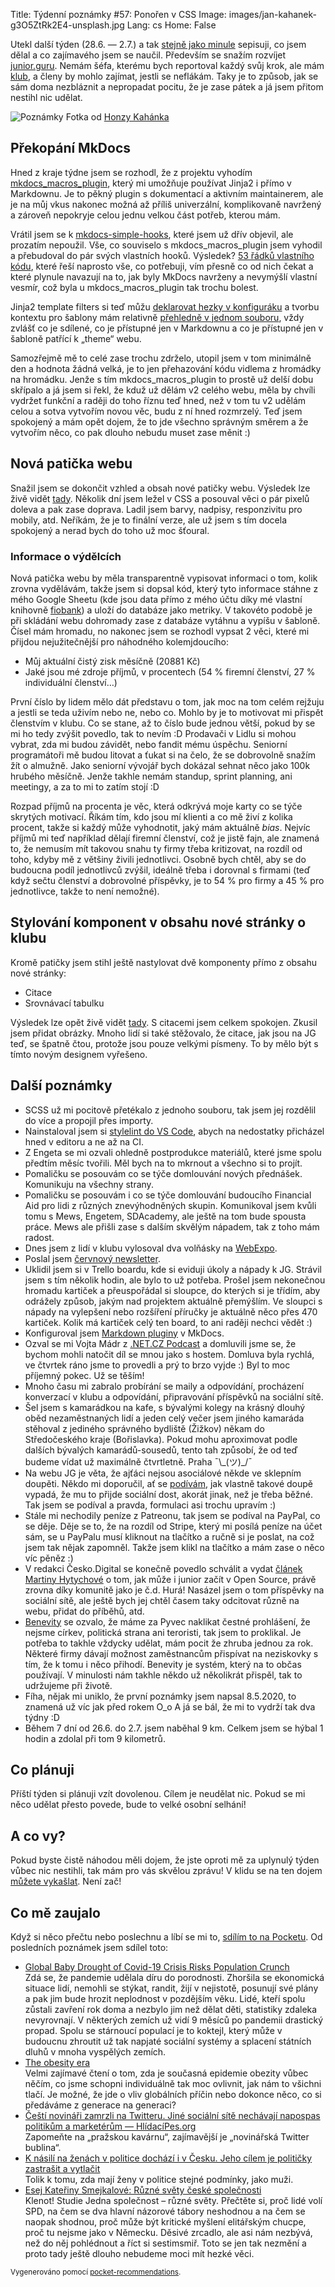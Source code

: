 Title: Týdenní poznámky #57: Ponořen v CSS
Image: images/jan-kahanek-g3O5ZtRk2E4-unsplash.jpg
Lang: cs
Home: False


Utekl další týden (28.6. — 2.7.) a tak [stejně jako minule]({filename}/2021-06-25_tydenni-poznamky-56-bootstrap-a-namluvy-s-firmami.md) sepisuji, co jsem dělal a co zajímavého jsem se naučil. Především se snažím rozvíjet [junior.guru](https://junior.guru/). Nemám šéfa, kterému bych reportoval každý svůj krok, ale mám [klub](https://junior.guru/club/), a členy by mohlo zajímat, jestli se neflákám. Taky je to způsob, jak se sám doma nezbláznit a nepropadat pocitu, že je zase pátek a já jsem přitom nestihl nic udělat.

![Poznámky]({static}/images/jan-kahanek-g3O5ZtRk2E4-unsplash.jpg)
Fotka od [Honzy Kahánka](https://unsplash.com/@honza_kahanek)


## Překopání MkDocs

Hned z kraje týdne jsem se rozhodl, že z projektu vyhodím [mkdocs_macros_plugin](https://github.com/fralau/mkdocs_macros_plugin), který mi umožňuje používat Jinja2 i přímo v Markdownu. Je to pěkný plugin s dokumentací a aktivním maintainerem, ale je na můj vkus nakonec možná až příliš univerzální, komplikovaně navržený a zároveň nepokryje celou jednu velkou část potřeb, kterou mám.

Vrátil jsem se k [mkdocs-simple-hooks](https://github.com/aklajnert/mkdocs-simple-hooks), které jsem už dřív objevil, ale prozatím nepoužil. Vše, co souviselo s mkdocs_macros_plugin jsem vyhodil a přebudoval do pár svých vlastních hooků. Výsledek? [53 řádků vlastního kódu](https://github.com/honzajavorek/junior.guru/blob/94f994af55f9846b8509b18993c8bf1ea98ffb1a/juniorguru/mkdocs/hooks.py), které řeší naprosto vše, co potřebuji, vím přesně co od nich čekat a které plynule navazují na to, jak byly MkDocs navrženy a nevymýšlí vlastní vesmír, což byla u mkdocs_macros_plugin tak trochu bolest.

Jinja2 template filters si teď můžu [deklarovat hezky v konfiguráku](https://github.com/honzajavorek/junior.guru/blob/94f994af55f9846b8509b18993c8bf1ea98ffb1a/juniorguru/mkdocs/mkdocs.yml#L32) a tvorbu kontextu pro šablony mám relativně [přehledně v jednom souboru](https://github.com/honzajavorek/junior.guru/blob/94f994af55f9846b8509b18993c8bf1ea98ffb1a/juniorguru/mkdocs/context.py), vždy zvlášť co je sdílené, co je přístupné jen v Markdownu a co je přístupné jen v šabloně patřící k „theme“ webu.

Samozřejmě mě to celé zase trochu zdrželo, utopil jsem v tom minimálně den a hodnota žádná velká, je to jen přehazování kódu vidlema z hromádky na hromádku. Jenže s tím mkdocs_macros_plugin to prostě už delší dobu skřípalo a já jsem si řekl, že kduž už dělám v2 celého webu, měla by chvíli vydržet funkční a raději do toho říznu teď hned, než v tom tu v2 udělám celou a sotva vytvořím novou věc, budu z ní hned rozmrzelý. Teď jsem spokojený a mám opět dojem, že to jde všechno správným směrem a že vytvořím něco, co pak dlouho nebudu muset zase měnit :)


## Nová patička webu

Snažil jsem se dokončit vzhled a obsah nové patičky webu. Výsledek lze živě vidět [tady](https://junior.guru/club2/). Několik dní jsem ležel v CSS a posouval věci o pár pixelů doleva a pak zase doprava. Ladil jsem barvy, nadpisy, responzivitu pro mobily, atd. Neříkám, že je to finální verze, ale už jsem s tím docela spokojený a nerad bych do toho už moc šťoural.

### Informace o výdělcích

Nová patička webu by měla transparentně vypisovat informaci o tom, kolik zrovna vydělávám, takže jsem si dopsal kód, který tyto informace stáhne z mého Google Sheetu (kde jsou data přímo z mého účtu díky mé vlastní knihovně [fiobank](https://github.com/honzajavorek/fiobank)) a uloží do databáze jako metriky. V takovéto podobě je při skládání webu dohromady zase z databáze vytáhnu a vypíšu v šabloně. Čísel mám hromadu, no nakonec jsem se rozhodl vypsat 2 věci, které mi přijdou nejužitečnější pro náhodného kolemjdoucího:

- Můj aktuální čistý zisk měsíčně (20881 Kč)
- Jaké jsou mé zdroje příjmů, v procentech (54 % firemní členství, 27 % individuální členství…)

První číslo by lidem mělo dát představu o tom, jak moc na tom celém rejžuju a jestli se teda uživím nebo ne, nebo co. Mohlo by je to motivovat mi přispět členstvím v klubu. Co se stane, až to číslo bude jednou větší, pokud by se mi ho tedy zvýšit povedlo, tak to nevím :D Prodavači v Lidlu si mohou vybrat, zda mi budou závidět, nebo fandit mému úspěchu. Seniorní programátoři mě budou litovat a ťukat si na čelo, že se dobrovolně snažím žít o almužně. Jako seniorní vývojář bych dokázal sehnat něco jako 100k hrubého měsíčně. Jenže takhle nemám standup, sprint planning, ani meetingy, a za to mi to zatím stojí :D

Rozpad příjmů na procenta je věc, která odkrývá moje karty co se týče skrytých motivací. Říkám tím, kdo jsou mí klienti a co mě živí z kolika procent, takže si každý může vyhodnotit, jaký mám aktuálně _bias_. Nejvíc příjmů mi teď například dělají firemní členství, což je jistě fajn, ale znamená to, že nemusím mít takovou snahu ty firmy třeba kritizovat, na rozdíl od toho, kdyby mě z většiny živili jednotlivci. Osobně bych chtěl, aby se do budoucna podíl jednotlivců zvýšil, ideálně třeba i dorovnal s firmami (teď když sečtu členství a dobrovolné příspěvky, je to 54 % pro firmy a 45 % pro jednotlivce, takže to není nemožné).


## Stylování komponent v obsahu nové stránky o klubu

Kromě patičky jsem stihl ještě nastylovat dvě komponenty přímo z obsahu nové stránky:

- Citace
- Srovnávací tabulku

Výsledek lze opět živě vidět [tady](https://junior.guru/club2/). S citacemi jsem celkem spokojen. Zkusil jsem přidat obrázky. Mnoho lidí si také stěžovalo, že citace, jak jsou na JG teď, se špatně čtou, protože jsou pouze velkými písmeny. To by mělo být s tímto novým designem vyřešeno.


## Další poznámky

- SCSS už mi pocitově přetékalo z jednoho souboru, tak jsem jej rozdělil do více a propojil přes importy.
- Nainstaloval jsem si [stylelint do VS Code](https://github.com/stylelint/vscode-stylelint), abych na nedostatky přicházel hned v editoru a ne až na CI.
- Z Engeta se mi ozvali ohledně postprodukce materiálů, které jsme spolu předtím měsíc tvořili. Měl bych na to mkrnout a všechno si to projít.
- Pomaličku se posouvám co se týče domlouvání nových přednášek. Komunikuju na všechny strany.
- Pomaličku se posouvám i co se týče domlouvání budoucího Financial Aid pro lidi z různých znevýhodněných skupin. Komunikoval jsem kvůli tomu s Mews, Engetem, SDAcademy, ale ještě na tom bude spousta práce. Mews ale přišli zase s dalším skvělým nápadem, tak z toho mám radost.
- Dnes jsem z lidí v klubu vylosoval dva volňásky na [WebExpo](https://www.webexpo.net).
- Poslal jsem [červnový newsletter](https://us3.campaign-archive.com/?u=7d3f89ef9b2ed953ddf4ff5f6&id=3c16672ca8).
- Uklidil jsem si v Trello boardu, kde si eviduji úkoly a nápady k JG. Strávil jsem s tím několik hodin, ale bylo to už potřeba. Prošel jsem nekonečnou hromadu kartiček a přeuspořádal si sloupce, do kterých si je třídím, aby odrážely způsob, jakým nad projektem aktuálně přemýšlím. Ve sloupci s nápady na vylepšení nebo rozšíření příručky je aktuálně něco přes 470 kartiček. Kolik má kartiček celý ten board, to ani raději nechci vědět :)
- Konfiguroval jsem [Markdown pluginy](https://python-markdown.github.io/extensions/#officially-supported-extensions) v MkDocs.
- Ozval se mi Vojta Mádr z [.NET.CZ Podcast](https://www.dotnetpodcast.cz/) a domluvili jsme se, že bychom mohli natočit díl se mnou jako s hostem. Domluva byla rychlá, ve čtvrtek ráno jsme to provedli a prý to brzo vyjde :) Byl to moc příjemný pokec. Už se těším!
- Mnoho času mi zabralo probírání se maily a odpovídání, procházení konverzací v klubu a odpovídání, připravování příspěvků na sociální sítě.
- Šel jsem s kamarádkou na kafe, s bývalými kolegy na krásný dlouhý oběd nezaměstnaných lidí a jeden celý večer jsem jiného kamaráda stěhoval z jediného správného bydliště (Žižkov) někam do Středočeského kraje (Bořislavka). Pokud mohu aproximovat podle dalších bývalých kamarádů-sousedů, tento tah způsobí, že od teď budeme vídat už maximálně čtvrtletně. Praha ¯\\\_(ツ)\_/¯
- Na webu JG je věta, že ajťáci nejsou asociálové někde ve sklepním doupěti. Někdo mi doporučil, ať se [podívám](https://www.youtube.com/watch?v=xg7xv6adtmI), jak vlastně takové doupě vypadá, že mu to přijde sociální dost, akorát jinak, než je třeba běžné. Tak jsem se podíval a pravda, formulaci asi trochu upravím :)
- Stále mi nechodily peníze z Patreonu, tak jsem se podíval na PayPal, co se děje. Děje se to, že na rozdíl od Stripe, který mi posílá peníze na účet sám, se u PayPalu musí kliknout na tlačítko a ručně si je poslat, na což jsem tak nějak zapomněl. Takže jsem klikl na tlačítko a mám zase o něco víc pěněz :)
- V redakci Česko.Digital se konečně povedlo schválit a vydat [článek Martiny Hytychové](https://blog.cesko.digital/2021/06/zkuste-open-source) o tom, jak může i junior začít v Open Source, právě zrovna díky komunitě jako je č.d. Hurá! Nasázel jsem o tom příspěvky na sociální sítě, ale ještě bych jej chtěl časem taky odcitovat různě na webu, přidat do příběhů, atd.
- [Benevity](https://www.benevity.com/) se ozvalo, že máme za Pyvec naklikat čestné prohlášení, že nejsme církev, politická strana ani teroristi, tak jsem to proklikal. Je potřeba to takhle vždycky udělat, mám pocit že zhruba jednou za rok. Některé firmy dávají možnost zaměstnancům přispívat na neziskovky s tím, že k tomu i něco přihodí. Benevity je systém, který na to občas používají. V minulosti nám takhle někdo už několikrát přispěl, tak to udržujeme při životě.
- Fíha, nějak mi uniklo, že první poznámky jsem napsal 8.5.2020, to znamená už víc jak před rokem O_o A já se bál, že mi to vydrží tak dva týdny :D
- Během 7 dní od 26.6. do 2.7. jsem naběhal 9 km. Celkem jsem se hýbal 1 hodin a zdolal při tom 9 kilometrů.


## Co plánuji

Příští týden si plánuji vzít dovolenou. Cílem je neudělat nic. Pokud se mi něco udělat přesto povede, bude to velké osobní selhání!


## A co vy?

Pokud byste čistě náhodou měli dojem, že jste oproti mě za uplynulý týden vůbec nic nestihli, tak mám pro vás skvělou zprávu! V klidu se na ten dojem [můžete vykašlat]({filename}/2020-06-04_neni-to-zavod.md). Není zač!


## Co mě zaujalo

Když si něco přečtu nebo poslechnu a líbí se mi to, [sdílím to na Pocketu](https://getpocket.com/@honzajavorek). Od posledních poznámek jsem sdílel toto:

- [Global Baby Drought of Covid-19 Crisis Risks Population Crunch](https://getpocket.com/redirect?&url=https%3A%2F%2Fwww.bloomberg.com%2Fnews%2Farticles%2F2021-03-14%2Fglobal-baby-drought-of-covid-19-crisis-risks-population-crunch&h=9d5e6e70eed57bbb517b70a128292f444f548cd28f0ecccb0a4f464a816578a3)<br>Zdá se, že pandemie udělala díru do porodnosti. Zhoršila se ekonomická situace lidí, nemohli se stýkat, randit, žijí v nejistotě, posunují své plány a pak jim bude hrozit neplodnost v pozdějším věku. Lidé, kteří spolu zůstali zavření rok doma a nezbylo jim než dělat děti, statistiky zdaleka nevyrovnají. V některých zemích už vidí 9 měsíců po pandemii drastický propad. Spolu se stárnoucí populací je to koktejl, který může v budoucnu zhroutit už tak napjaté sociální systémy a splacení státních dluhů v mnoha vyspělých zemích.
- [The obesity era](https://getpocket.com/redirect?&url=https%3A%2F%2Faeon.co%2Fessays%2Fblaming-individuals-for-obesity-may-be-altogether-wrong&h=51c467ae2febbb12b074c2b203565cc45b79a6d6739422a28df033fad5a99fcf)<br>Velmi zajímavé čtení o tom, zda je současná epidemie obezity vůbec něčím, co jsme schopni individuálně tak moc ovlivnit, jak nám to všichni tlačí. Je možné, že jde o vliv globálních příčin nebo dokonce něco, co si předáváme z generace na generaci?
- [Čeští novináři zamrzli na Twitteru. Jiné sociální sítě nechávají napospas politikům a marketérům — HlídacíPes.org](https://getpocket.com/redirect?&url=https%3A%2F%2Fhlidacipes.org%2Fcesti-novinari-zamrzli-na-twitteru-jine-socialni-site-nechavaji-napospas-politikum-a-marketerum%2F&h=32b65a4c7a03ff1f1958c40423623bda5b601b014fbe136cedfacb2899e88333)<br>Zapomeňte na „pražskou kavárnu“, zajímavější je „novinářská Twitter bublina“.
- [K násilí na ženách v politice dochází i v Česku. Jeho cílem je političky zastrašit a vytlačit](https://getpocket.com/redirect?&url=https%3A%2F%2Fa2larm.cz%2F2021%2F06%2Fk-nasili-na-zenach-v-politice-dochazi-i-v-cesku-jeho-cilem-je-politicky-zastrasit-a-vytlacit%2F&h=73b3f9be57c752b1bea26359d8edc8444af7f04febff143d5ad72c421ca928ca)<br>Tolik k tomu, zda mají ženy v politice stejné podmínky, jako muži.
- [Esej Kateřiny Smejkalové: Různé světy české společnosti](https://getpocket.com/redirect?&url=https%3A%2F%2Fwww.novinky.cz%2Fkultura%2Fsalon%2Fclanek%2Fesej-kateriny-smejkalove-ruzne-svety-ceske-spolecnosti-40364443&h=172ac3603c472ddc6af4c7df5700265e4d7eb38e9ce3179ed1029dd38131822e)<br>Klenot! Studie Jedna společnost – různé světy. Přečtěte si, proč lidé volí SPD, na čem se dva hlavní názorové tábory neshodnou a na čem se naopak shodnou, proč může být kritické myšlení elitářským chucpe, proč tu nejsme jako v Německu. Děsivé zrcadlo, ale asi nám nezbývá, než do něj pohlédnout a říct si sestimsmiř. Toto se jen tak nezmění a proto tady ještě dlouho nebudeme moci mít hezké věci.

<small>Vygenerováno pomocí <a href="https://pypi.org/project/pocket-recommendations/">pocket-recommendations</a>.</small>

